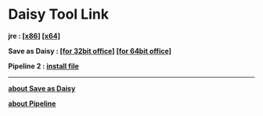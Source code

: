 # Daisy Tool Link

**jre  : [[x86]](https://javadl.oracle.com/webapps/download/AutoDL?BundleId=240726_5b13a193868b4bf28bcb45c792fce896)   [[x64]](https://javadl.oracle.com/webapps/download/AutoDL?BundleId=240728_5b13a193868b4bf28bcb45c792fce896)**

**Save as Daisy : [[for 32bit office]](https://sourceforge.net/projects/openxml-daisy/files/DAISYTranslator%20Word%20Add-Ins/Release%202.5.5.1/DaisyInstaller_x64.exe/download)   [[for 64bit office]](https://sourceforge.net/projects/openxml-daisy/files/DAISYTranslator%20Word%20Add-Ins/Release%202.5.5.1/DaisyInstaller_x86.exe/download)**

**Pipeline 2 : [install file](https://github.com/daisy/pipeline-assembly/releases/download/v1.12.1/pipeline2-1.12.1_windows.exe)**


***

**[about Save as Daisy](https://support.office.com/en-us/article/using-the-save-as-daisy-add-in-for-word-0dafec98-d478-479e-a4f2-dd22d2ef6d22)**


**[about Pipeline](https://daisy.org/activities/software/pipeline-2/)**

